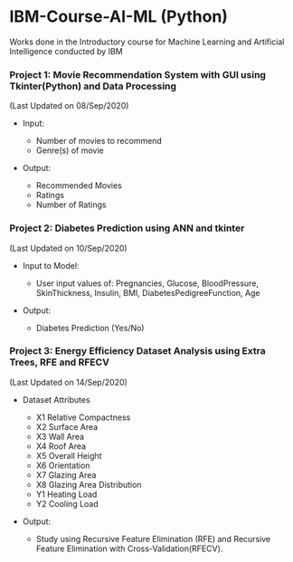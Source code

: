 # IBM-Course-AI-ML (Python)
Works done in the Introductory course for Machine Learning and Artificial Intelligence conducted by IBM


### Project 1: Movie Recommendation System with GUI using Tkinter(Python) and Data Processing 
(Last Updated on 08/Sep/2020)

* Input:
  - Number of movies to recommend
  - Genre(s) of movie

* Output:
  - Recommended Movies
  - Ratings
  - Number of Ratings

### Project 2: Diabetes Prediction using ANN and tkinter 
(Last Updated on 10/Sep/2020)

* Input to Model:
  - User input values of: Pregnancies, Glucose, BloodPressure, SkinThickness, Insulin, BMI, DiabetesPedigreeFunction, Age
  
* Output:
  - Diabetes Prediction (Yes/No)

### Project 3: Energy Efficiency Dataset Analysis using Extra Trees, RFE and RFECV 
(Last Updated on 14/Sep/2020)


* Dataset Attributes
  - X1 Relative Compactness
  - X2 Surface Area
  - X3 Wall Area
  - X4 Roof Area
  - X5 Overall Height
  - X6 Orientation
  - X7 Glazing Area
  - X8 Glazing Area Distribution
  - Y1 Heating Load
  - Y2 Cooling Load
  
* Output:
  - Study using Recursive Feature Elimination (RFE) and Recursive Feature Elimination with Cross-Validation(RFECV).
